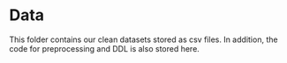 # Data

This folder contains our clean datasets stored as csv files. In addition, the code for preprocessing and DDL is also stored here.
